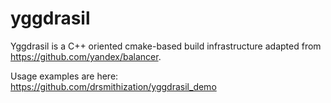# yggdrasil
Yggdrasil is a C++ oriented cmake-based build infrastructure adapted from https://github.com/yandex/balancer.

Usage examples are here: https://github.com/drsmithization/yggdrasil_demo
